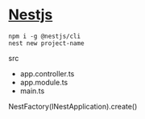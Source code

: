 # [Nestjs](https://docs.nestjs.com/)
```
npm i -g @nestjs/cli
nest new project-name
```

src
- app.controller.ts
- app.module.ts
- main.ts

NestFactory(INestApplication).create()

